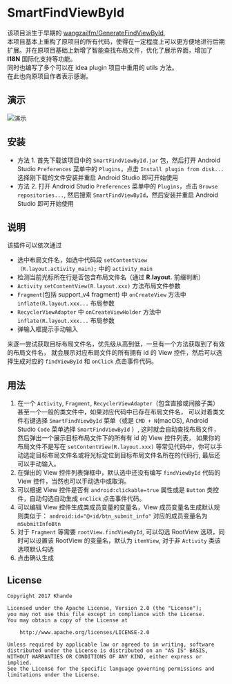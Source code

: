 # SmartFindViewById

该项目派生于早期的 [wangzailfm/GenerateFindViewById](https://github.com/wangzailfm/GenerateFindViewById), <br/>
本项目基本上重构了原项目的所有代码，使得在一定程度上可以更方便地进行后期扩展。并在原项目基础上新增了智能查找布局文件，优化了展示界面，增加了 **I18N** 国际化支持等功能。<br/>
同时也编写了多个可以在 idea plugin 项目中重用的 utils 方法。<br/>
在此也向原项目作者表示感谢。

## 演示
![演示]()

## 安装
- 方法 1. 首先下载该项目中的 `SmartFindViewById.jar` 包，然后打开 Android Studio `Preferences` 菜单中的 `Plugins`，点击 `Install plugin from disk...`
选择刚下载的文件安装并重启 Android Studio 即可开始使用
- 方法 2. 打开 Android Studio `Preferences` 菜单中的 `Plugins`，点击 `Browse repositories...`, 然后搜索 `SmartFindViewById`，然后安装并重启 Android Studio 即可开始使用

## 说明
该插件可以依次通过
- 选中布局文件名，如选中代码段 `setContentView（R.layout.activity_main);` 中的 `activity_main`
- 检测当前光标所在行是否包含布局文件名（通过 **R.layout.** 前缀判断）
- `Activity` `setContentView(R.layout.xxx)` 方法布局文件参数
- `Fragment`(包括 support_v4 fragment) 中 `onCreateView` 方法中 `inflate(R.layout.xxx...` 布局参数
- `RecyclerViewAdapter` 中 `onCreateViewHolder` 方法中 `inflate(R.layout.xxx...` 布局参数
- 弹输入框提示手动输入<br/>

来逐一尝试获取目标布局文件名，优先级从高到低，一旦有一个方法获取到了有效的布局文件名，
就会展示对应布局文件的所有拥有 id 的 View 控件，然后可以选择生成对应的 `findViewById` 和 `onClick` 点击事件代码。


## 用法
1. 在一个 `Activity`, `Fragment`, `RecyclerViewAdapter`（包含直接或间接子类）甚至一个一般的类文件中，如果对应代码中已存在布局文件名，
可以对着类文件右键选择 `SmartFindViewById` 菜单（或是 `CMD + N`(macOS), Android Studio `Code` 菜单选择 `SmartFindViewById` ）,
这时就会自动查找布局文件，然后弹出一个展示目标布局文件下的所有有 id 的 View 控件列表，
如果你的布局文件不是写在 `setContentView(R.layout.xxx)` 等常见代码中，你可以手动选定目标布局文件名或将光标定位到目标布局文件名所在的代码行, 最后还可以手动输入。
2. 在弹出的 View 控件列表弹框中，默认选中还没有编写 `findViewById` 代码的 View 控件，当然也可以手动选中或取消。
3. 可以根据 View 控件是否有 `android:clickable=true` 属性或是 `Button` 类控件，自动勾选自动生成 `onClick` 点击事件代码。
4. 可以编辑 View 控件生成类成员变量的变量名，View 成员变量名生成默认规则类似于： `android:id="@+id/btn_submit_info"` 对应的成员变量名为 `mSubmitInfoBtn`
5. 对于 `Fragment` 等需要 `rootView.findViewById`, 可以勾选 RootView 选项，同时可以设置该 RootView 的变量名，默认为 `itemView`, 对于非 `Activity` 类该选项默认勾选
6. 点击确认生成

## License
```
Copyright 2017 Khande

Licensed under the Apache License, Version 2.0 (the "License");
you may not use this file except in compliance with the License.
You may obtain a copy of the License at

	http://www.apache.org/licenses/LICENSE-2.0

Unless required by applicable law or agreed to in writing, software
distributed under the License is distributed on an "AS IS" BASIS,
WITHOUT WARRANTIES OR CONDITIONS OF ANY KIND, either express or implied.
See the License for the specific language governing permissions and
limitations under the License.
```